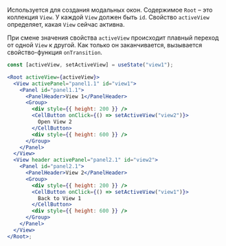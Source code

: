 Используется для создания модальных окон. Содержимое `Root` – это коллекция `View`. У каждой `View` должен быть `id`.
Свойство `activeView` определяет, какая `View` сейчас активна.

При смене значения свойства `activeView` происходит плавный переход от одной `View` к другой.
Как только он заканчивается, вызывается свойство-функция `onTransition`.

```jsx
const [activeView, setActiveView] = useState("view1");

<Root activeView={activeView}>
  <View activePanel="panel1.1" id="view1">
    <Panel id="panel1.1">
      <PanelHeader>View 1</PanelHeader>
      <Group>
        <div style={{ height: 200 }} />
        <CellButton onClick={() => setActiveView("view2")}>
          Open View 2
        </CellButton>
        <div style={{ height: 600 }} />
      </Group>
    </Panel>
  </View>
  <View header activePanel="panel2.1" id="view2">
    <Panel id="panel2.1">
      <PanelHeader>View 2</PanelHeader>
      <Group>
        <div style={{ height: 200 }} />
        <CellButton onClick={() => setActiveView("view1")}>
          Back to View 1
        </CellButton>
        <div style={{ height: 600 }} />
      </Group>
    </Panel>
  </View>
</Root>;
```
